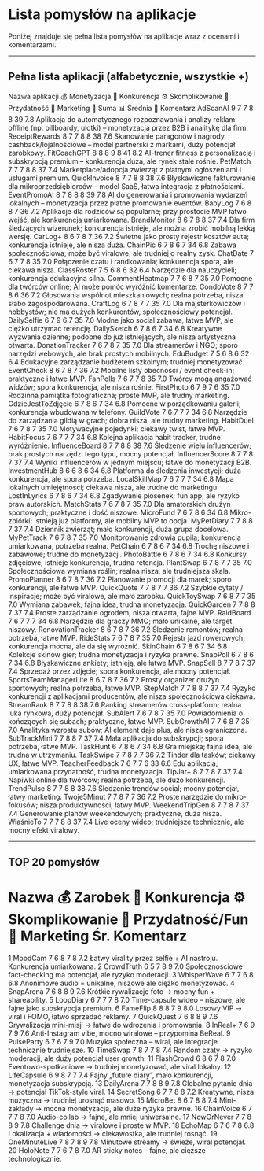 # Lista pomysłów na aplikacje

Poniżej znajduje się pełna lista pomysłów na aplikacje wraz z ocenami i komentarzami.

---

## Pełna lista aplikacji (alfabetycznie, wszystkie +)

Nazwa aplikacji	💰 Monetyzacja	🏁 Konkurencja	⚙️ Skomplikowanie	🎯 Przydatność	📣 Marketing	🔢 Suma	📊 Średnia	💬 Komentarz
AdScanAI	9	7	7	8	8	39	7.8	Aplikacja do automatycznego rozpoznawania i analizy reklam offline (np. billboardy, ulotki) – monetyzacja przez B2B i analitykę dla firm.
ReceiptRewards	8	7	7	8	8	38	7.6	Skanowanie paragonów i nagrody cashback/lojalnościowe – model partnerski z markami, duży potencjał zarobkowy.
FitCoachGPT	8	8	8	9	8	41	8.2	AI-trener fitness z personalizacją i subskrypcją premium – konkurencja duża, ale rynek stale rośnie.
PetMatch	7	7	7	8	8	37	7.4	Marketplace/adopcja zwierząt z płatnymi ogłoszeniami i usługami premium.
QuickInvoice	8	7	7	8	8	38	7.6	Błyskawiczne fakturowanie dla mikroprzedsiębiorców – model SaaS, łatwa integracja z płatnościami.
EventPromoAI	8	7	8	8	8	39	7.8	AI do generowania i promowania wydarzeń lokalnych – monetyzacja przez płatne promowanie eventów.
BabyLog	7	6	8	8	7	36	7.2	Aplikacje dla rodziców są popularne; przy prostocie MVP łatwo wejść, ale konkurencja umiarkowana.
BrandMonitor	8	6	7	8	8	37	7.4	Dla firm śledzących wizerunek; konkurencja istnieje, ale można zrobić mobilną lekką wersję.
CarLog+	8	6	7	8	7	36	7.2	Świetne jako prosty rejestr kosztów auta; konkurencja istnieje, ale nisza duża.
ChainPic	6	7	8	6	7	34	6.8	Zabawa społecznościowa; może być viralowe, ale trudniej o realny zysk.
ChatDate	7	6	7	7	8	35	7.0	Połączenie czatu i randkowania; konkurencja spora, ale ciekawa nisza.
ClassRoster	7	5	6	8	6	32	6.4	Narzędzie dla nauczycieli; konkurencja edukacyjna silna.
CommentHeatmap	7	7	6	8	7	35	7.0	Pomocne dla twórców online; AI może pomóc wyróżnić komentarze.
CondoVote	8	7	7	8	6	36	7.2	Głosowania wspólnot mieszkaniowych; realna potrzeba, nisza słabo zagospodarowana.
CraftLog	6	7	8	7	7	35	7.0	Dla majsterkowiczów i hobbystów; nie ma dużych konkurentów, społecznościowy potencjał.
DailySelfie	6	7	9	6	7	35	7.0	Modne jako social zabawa, łatwe MVP, ale ciężko utrzymać retencję.
DailySketch	6	7	8	6	7	34	6.8	Kreatywne wyzwania dzienne; podobne do już istniejących, ale nisza artystyczna otwarta.
DonationTracker	7	6	7	8	7	35	7.0	Dla streamerów i NGO; sporo narzędzi webowych, ale brak prostych mobilnych.
EduBudget	7	5	6	8	6	32	6.4	Edukacyjne zarządzanie budżetem szkolnym; trudniej monetyzować.
EventCheck	8	6	7	8	7	36	7.2	Mobilne listy obecności / event check-in; praktyczne i łatwe MVP.
FanPolls	7	6	7	7	8	35	7.0	Twórcy mogą angażować widzów; spora konkurencja, ale nisza rośnie.
FirstPhoto	6	7	9	7	6	35	7.0	Rodzinna pamiątka fotograficzna; proste MVP, ale trudny marketing.
GdzieJestToZdjęcie	6	7	8	6	7	34	6.8	Pomocne w porządkowaniu galerii; konkurencja wbudowana w telefony.
GuildVote	7	6	7	7	7	34	6.8	Narzędzie do zarządzania gildią w grach; dobra nisza, ale trudny marketing.
HabitDuel	7	6	7	8	7	35	7.0	Motywacyjne pojedynki; ciekawy twist, łatwe MVP.
HabitFocus	7	6	7	7	7	34	6.8	Kolejna aplikacja habit tracker, trudne wyróżnienie.
InfluenceBoard	8	7	7	8	8	38	7.6	Śledzenie wielu influencerów; brak prostych narzędzi tego typu, mocny potencjał.
InfluencerScore	8	7	7	8	7	37	7.4	Wyniki influencerów w jednym miejscu; łatwe do monetyzacji B2B.
InvestmentHub	8	6	6	8	6	34	6.8	Platforma do śledzenia inwestycji; duża konkurencja, ale spora potrzeba.
LocalSkillMap	7	6	7	7	7	34	6.8	Mapa lokalnych umiejętności; ciekawa nisza, ale trudne do marketingu.
LostInLyrics	6	7	8	6	7	34	6.8	Zgadywanie piosenek; fun app, ale ryzyko praw autorskich.
MatchStats	7	6	7	8	7	35	7.0	Dla amatorskich drużyn sportowych; praktyczne i dość niszowe.
MicroFund	7	6	7	8	6	34	6.8	Mikro-zbiórki; istnieją już platformy, ale mobilny MVP to opcja.
MyPetDiary	7	7	8	8	7	37	7.4	Dziennik zwierząt; mało konkurencji, duża grupa docelowa.
MyPetTrack	7	6	7	8	7	35	7.0	Monitorowanie zdrowia pupila; konkurencja umiarkowana, potrzeba realna.
PetChain	6	7	8	6	7	34	6.8	Trochę niszowe i zabawowe; trudne do monetyzacji.
PhotoBattle	6	7	8	6	7	34	6.8	Konkursy zdjęciowe; istnieje konkurencja, trudna retencja.
PlantSwap	6	7	8	7	7	35	7.0	Społecznościowa wymiana roślin; realna nisza, ale trudniejsza skala.
PromoPlanner	8	6	7	8	7	36	7.2	Planowanie promocji dla marek; sporo konkurencji, ale łatwe MVP.
QuickQuote	7	7	8	7	7	36	7.2	Szybkie cytaty / inspiracje; może być viralowe, ale mało zarobku.
QuickToySwap	7	6	8	7	7	35	7.0	Wymiana zabawek; fajna idea, trudna monetyzacja.
QuickGarden	7	7	8	8	7	37	7.4	Proste zarządzanie ogrodem; nisza otwarta, fajne MVP.
RaidBoard	7	6	7	7	7	34	6.8	Narzędzie dla graczy MMO; mało unikalne, ale target niszowy.
RenovationTracker	8	6	7	8	7	36	7.2	Śledzenie remontów; realna potrzeba, łatwe MVP.
RideStats	7	6	7	8	7	35	7.0	Rejestr jazd rowerowych; konkurencja mocna, ale da się wyróżnić.
SkinChain	6	7	8	6	7	34	6.8	Kolekcje skinów gier; trudna monetyzacja i ryzyka prawne.
SnapPoll	6	7	8	6	7	34	6.8	Błyskawiczne ankiety; istnieją, ale łatwe MVP.
SnapSell	8	7	7	8	7	37	7.4	Sprzedaż przez zdjęcie; spora konkurencja, ale mocny potencjał.
SportsTeamManagerLite	8	6	7	8	7	36	7.2	Prosty organizer drużyn sportowych; realna potrzeba, łatwe MVP.
StepMatch	7	7	8	8	7	37	7.4	Ryzyko konkurencji z aplikacjami producentów, ale nisza społecznościowa ciekawa.
StreamRank	8	7	7	8	8	38	7.6	Ranking streamerów cross-platform; realna luka rynkowa, duży potencjał.
SubAlert	7	6	7	8	7	35	7.0	Powiadomienia o kończących się subach; praktyczne, łatwe MVP.
SubGrowthAI	7	7	6	8	7	35	7.0	Analityka wzrostu subów; AI element daje plus, ale nisza ograniczona.
SubTrackMini	7	7	8	8	7	37	7.4	Mała aplikacja do subskrypcji; spora potrzeba, łatwe MVP.
TaskHunt	6	7	8	6	7	34	6.8	Gra miejska; fajna idea, ale trudna w utrzymaniu.
TaskSwipe	7	7	8	7	7	36	7.2	Tinder dla tasków; ciekawy UX, łatwe MVP.
TeacherFeedback	7	6	7	7	6	33	6.6	Edu aplikacja; umiarkowana przydatność, trudna monetyzacja.
TipJar+	8	7	7	8	7	37	7.4	Napiwki online dla twórców; realna potrzeba, ale dużo konkurencji.
TrendPulse	8	7	7	8	8	38	7.6	Śledzenie trendów social; mocny potencjał, łatwy marketing.
Twoje5Minut	7	7	8	7	7	36	7.2	Proste narzędzie do mikro-fokusów; nisza produktywności, łatwy MVP.
WeekendTripGen	8	7	7	8	7	37	7.4	Generowanie planów weekendowych; praktyczne, duża nisza.
WłaśnieTo	7	7	7	8	8	37	7.4	Live oceny wideo; trudniejsze technicznie, ale mocny efekt viralowy.

---

## TOP 20 pomysłów

#	Nazwa	💰 Zarobek	🏁 Konkurencja	⚙️ Skomplikowanie	🎯 Przydatność/Fun	📣 Marketing	Śr.	Komentarz
1	MoodCam	7	6	8	7	8	7.2	Łatwy virality przez selfie + AI nastroju. Konkurencja umiarkowana.
2	CrowdTruth	6	5	7	8	9	7.0	Społecznościowe fact-checking ma potencjał, ale ryzyko moderacji.
3	WhisperWave	6	7	7	6	8	6.8	Anonimowe audio = unikalne, niszowe ale ciężko monetyzować.
4	SnapArena	7	6	8	8	9	7.6	Krótkie rywalizacje foto → mocny fun + shareability.
5	LoopDiary	6	7	7	7	8	7.0	Time-capsule wideo – niszowe, ale fajne jako subskrypcja premium.
6	FameFlip	8	8	8	7	9	8.0	Losowy VIP → viral i FOMO, łatwo sprzedać reklamy.
7	QuickQuest	7	6	8	8	9	7.6	Grywalizacja mini-misji → łatwe do wdrożenia i promowania.
8	InReal+	7	6	9	7	9	7.6	Anti-Instagram vibe, mocno wiralowe – przypomina BeReal.
9	PulseParty	6	7	6	7	9	7.0	Muzyka społeczna – wiral, ale integracje technicznie trudniejsze.
10	TimeSwap	7	8	7	7	8	7.4	Random czaty → ryzyko moderacji, ale duży potencjał user growth.
11	FlashCrowd	6	8	6	7	8	7.0	Eventowo-spotkaniowe → trudniej monetyzować, ale viral lokalny.
12	LifeCapsule	6	9	8	7	7	7.4	Fajny „future diary”, mało konkurencji, monetyzacja subskrypcją.
13	DailyArena	7	7	8	8	9	7.8	Globalne pytanie dnia → potencjał TikTok-style viral.
14	SecretSong	6	7	7	8	8	7.2	Kreatywne, nisza muzyczna → trudniej urosnąć masowo.
15	MicroBet	8	6	7	8	8	7.4	Mini-zakłady → mocna monetyzacja, ale duże ryzyka prawne.
16	ChainVoice	6	7	7	7	8	7.0	Audio-collab → fajne, ale mniej uniwersalne.
17	NowOrNever	7	7	8	8	9	7.8	Challenge dnia → viralowe i proste w MVP.
18	EchoMap	6	7	6	7	8	6.8	Lokalizacja + wiadomości → ciekawostka, ale trudniej rosnąć.
19	OneMinuteLive	7	8	7	8	9	7.8	Minutowe streamy → świeże, wiral potencjał.
20	HoloNote	7	7	6	7	8	7.0	AR sticky notes – fajne, ale cięższe technologicznie.
